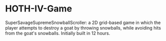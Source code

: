 # HOTH-IV-Game

SuperSavageSupremeSnowballScroller: a 2D grid-based game in which the player attempts to destroy a goat by throwing snowballs, while avoiding hits from the goat's snowballs. Initially built in 12 hours.
